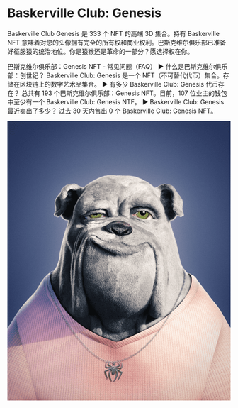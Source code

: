 # Baskerville Club: Genesis

Baskerville Club Genesis 是 333 个 NFT 的高端 3D 集合。持有 Baskerville NFT 意味着对您的头像拥有完全的所有权和商业权利。巴斯克维尔俱乐部已准备好征服猿的统治地位。你是猿猴还是革命的一部分？愿选择权在你。

巴斯克维尔俱乐部：Genesis NFT - 常见问题（FAQ）
▶ 什么是巴斯克维尔俱乐部：创世纪？
Baskerville Club: Genesis 是一个 NFT（不可替代代币）集合。存储在区块链上的数字艺术品集合。
▶ 有多少 Baskerville Club: Genesis 代币存在？
总共有 193 个巴斯克维尔俱乐部：Genesis NFT。目前，107 位业主的钱包中至少有一个 Baskerville Club: Genesis NTF。
▶ Baskerville Club: Genesis 最近卖出了多少？
过去 30 天内售出 0 个 Baskerville Club: Genesis NFT。

![nft](unnamed.png)
